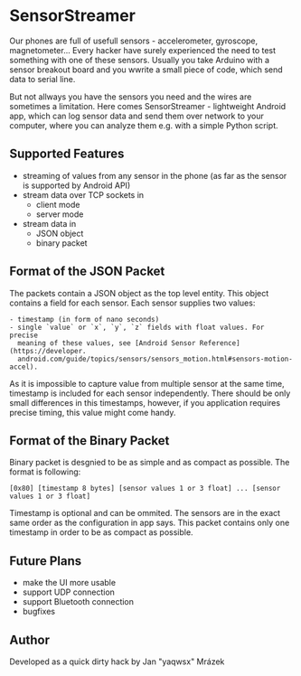 # SensorStreamer

Our phones are full of usefull sensors - accelerometer, gyroscope,
magnetometer... Every hacker have surely experienced the need to test something
with one of these sensors. Usually you take Arduino with a sensor breakout board
and you wwrite a small piece of code, which send data to serial line.

But not allways you have the sensors you need and the wires are sometimes a
limitation. Here comes SensorStreamer - lightweight Android app, which can log
sensor data and send them over network to your computer, where you can analyze
them e.g. with a simple Python script.

## Supported Features

- streaming of values from any sensor in the phone (as far as the sensor is
  supported by Android API)
- stream data over TCP sockets in
    - client mode
    - server mode
- stream data in
    - JSON object
    - binary packet

## Format of the JSON Packet

The packets contain a JSON object as the top level entity. This object contains a field for each sensor. Each sensor supplies two values:

    - timestamp (in form of nano seconds)
    - single `value` or `x`, `y`, `z` fields with float values. For precise
      meaning of these values, see [Android Sensor Reference](https://developer.
      android.com/guide/topics/sensors/sensors_motion.html#sensors-motion-accel).

As it is impossible to capture value from multiple sensor at the same time,
timestamp is included for each sensor independently. There should be only small
differences in this timestamps, however, if you application requires precise
timing, this value might come handy.

## Format of the Binary Packet

Binary packet is desgnied to be as simple and as compact as possible. The format
is following:

```
[0x80] [timestamp 8 bytes] [sensor values 1 or 3 float] ... [sensor values 1 or 3 float]
```

Timestamp is optional and can be ommited. The sensors are in the exact same
order as the configuration in app says. This packet contains only one timestamp
in order to be as compact as possible.

## Future Plans

- make the UI more usable
- support UDP connection
- support Bluetooth connection
- bugfixes

## Author

Developed as a quick dirty hack by Jan "yaqwsx" Mrázek
